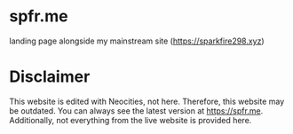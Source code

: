 # spfr.me
landing page alongside my mainstream site (https://sparkfire298.xyz)

# Disclaimer
This website is edited with Neocities, not here. Therefore, this website may be outdated. You can always see the latest version at https://spfr.me. Additionally, not everything from the live website is provided here. 
